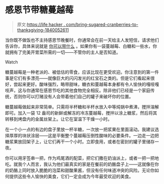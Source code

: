 # 感恩节带糖蔓越莓

> 原文:[https://life hacker . com/bring-sugared-cranberries-to-thanksgiving-1840052611](https://lifehacker.com/bring-sugared-cranberries-to-thanksgiving-1840052611)

当你既不做饭也不主持感恩节晚餐时，你通常会在前一天给主人发短信，请求他们告诉你，具体来说就是 [你可以带什么](https://lifehacker.com/why-you-want-to-be-the-hero-who-brings-salad-to-thanksg-1820194832) 。如果你有一袋蔓越莓、白糖和一些水，你就拥有了完美开胃菜所需的一切——不管你的主人是否知道。

Watch

糖蔓越莓是一种老派的、被低估的零食，应该比现在更受欢迎。你注意到的第一件事是它们有多漂亮——就像巨大的闪闪发光的红宝石之类的。但是它们看起来很好，尝起来更好。酸味强烈，略带甜味，糖衣和蔓越莓本身都有令人愉快的嘎吱嘎吱声，这与你通常在感恩节吃的其他食物完全相反。除非他们已经是一个家庭传统，否则你可以打赌没有人会带着他们自己的罐子来破坏你的位置。

糖蔓越莓做起来非常简单。只需将半杯糖和半杯水放入中等炖锅中煮沸，搅拌溶解即可。加入一袋 12 盎司的新鲜或解冻的冷冻蔓越莓，搅拌以涂上糖浆，然后将其转移到烤盘内的金属丝架上。让它在室温下干燥一小时。

在一个小一点的有边的盘子里放一杯半糖，一次放一把浆果在里面滚动。我建议选择厚厚的块状涂层——这是平衡整个蔓越莓压倒性酸味的必要条件。一边走一边把糖浆果放回架子上，让它们再干一个小时。立即食用，或者在密封的罐子里储存一夜。

你可以用牙签串一把，作为鸡尾酒的配菜，把它们撒在奶油派上，或者一把一把地吃。就我个人而言，我认为他们最真实的家是在餐前的奶酪盘子上——这就像在你的奶酪上同时放入脆脆的泡菜和甜酸果酱，但没有任何味道冲突的风险。无论你如何提供这些令人愉快的美食，它们一定会成为今年最受欢迎的美食。